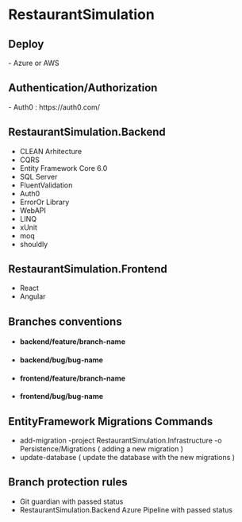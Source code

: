 # RestaurantSimulation

<h2>Deploy</h2>
- Azure or AWS

<h2>Authentication/Authorization</h2>
- Auth0 : https://auth0.com/

<h2>RestaurantSimulation.Backend</h2>

- CLEAN Arhitecture
- CQRS
- Entity Framework Core 6.0
- SQL Server
- FluentValidation
- Auth0
- ErrorOr Library
- WebAPI
- LINQ
- xUnit
- moq
- shouldly

<h2>RestaurantSimulation.Frontend</h2>

- React
- Angular

<h2>Branches conventions</h2>

- <h4>backend/feature/branch-name</h4>
- <h4>backend/bug/bug-name</h4>
- <h4>frontend/feature/branch-name</h4>
- <h4>frontend/bug/bug-name</h4>

<h2>EntityFramework Migrations Commands</h2>

- add-migration <migration-name> -project RestaurantSimulation.Infrastructure -o Persistence/Migrations ( adding a new migration )
- update-database ( update the database with the new migrations )

<h2>Branch protection rules</h2>

- Git guardian with passed status
- RestaurantSimulation.Backend Azure Pipeline with passed status

